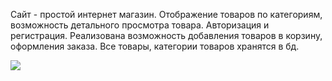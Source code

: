 Сайт - простой интернет магазин. Отображение товаров по категориям, возможность
детального просмотра товара. Авторизация и регистрация.
Реализована возможность добавления товаров в корзину, оформления заказа.
Все товары, категории товаров хранятся в бд.

![](https://github.com/AlinaZoloeva/liloxz/blob/main/ShopDjango/shop/shopclothes/static/shopclothes/images/EShopper.gif)
